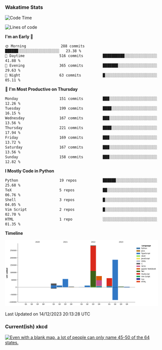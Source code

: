 ### Wakatime Stats
<!--START_SECTION:waka-->
![Code Time](http://img.shields.io/badge/Code%20Time-2%2C223%20hrs%2031%20mins-blue)

![Lines of code](https://img.shields.io/badge/From%20Hello%20World%20I%27ve%20Written-719.3%20thousand%20lines%20of%20code-blue)

**I'm an Early 🐤** 

```text
🌞 Morning                288 commits         ██████░░░░░░░░░░░░░░░░░░░   23.38 % 
🌆 Daytime                516 commits         ██████████░░░░░░░░░░░░░░░   41.88 % 
🌃 Evening                365 commits         ███████░░░░░░░░░░░░░░░░░░   29.63 % 
🌙 Night                  63 commits          █░░░░░░░░░░░░░░░░░░░░░░░░   05.11 % 
```
📅 **I'm Most Productive on Thursday** 

```text
Monday                   151 commits         ███░░░░░░░░░░░░░░░░░░░░░░   12.26 % 
Tuesday                  199 commits         ████░░░░░░░░░░░░░░░░░░░░░   16.15 % 
Wednesday                167 commits         ███░░░░░░░░░░░░░░░░░░░░░░   13.56 % 
Thursday                 221 commits         ████░░░░░░░░░░░░░░░░░░░░░   17.94 % 
Friday                   169 commits         ███░░░░░░░░░░░░░░░░░░░░░░   13.72 % 
Saturday                 167 commits         ███░░░░░░░░░░░░░░░░░░░░░░   13.56 % 
Sunday                   158 commits         ███░░░░░░░░░░░░░░░░░░░░░░   12.82 % 
```


**I Mostly Code in Python** 

```text
Python                   19 repos            ██████░░░░░░░░░░░░░░░░░░░   25.68 % 
TeX                      5 repos             ██░░░░░░░░░░░░░░░░░░░░░░░   06.76 % 
Shell                    3 repos             █░░░░░░░░░░░░░░░░░░░░░░░░   04.05 % 
Vim Script               2 repos             █░░░░░░░░░░░░░░░░░░░░░░░░   02.70 % 
HTML                     1 repo              ░░░░░░░░░░░░░░░░░░░░░░░░░   01.35 % 
```



**Timeline**

![Lines of Code chart](https://raw.githubusercontent.com/joshuajeschek/joshuajeschek/main/assets/bar_graph.png)


 Last Updated on 14/12/2023 20:13:28 UTC
<!--END_SECTION:waka-->

### Current(ish) xkcd
<a id="xkcd-a" title="Even with a blank map, a lot of people can only name 45-50 of the 64 states." href="https://www.xkcd.com" target="_blank">
        <img align="center" id="xkcd-img" src="https://imgs.xkcd.com/comics/label_the_states.png" alt="Even with a blank map, a lot of people can only name 45-50 of the 64 states." height=300 />
</a>

